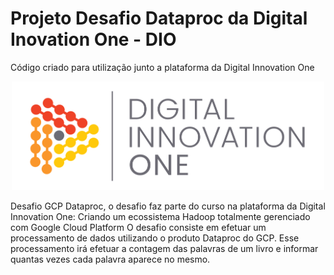 # Projeto Desafio Dataproc da Digital Inovation One - DIO

Código criado para utilização junto a plataforma da Digital Innovation One

<p align="center"><img src="./DIO.png" width="500"></p>

Desafio GCP Dataproc, o desafio faz parte do curso na plataforma da Digital Innovation One:  Criando um ecossistema Hadoop totalmente gerenciado com Google Cloud Platform  O desafio consiste em efetuar um processamento de dados utilizando o produto Dataproc do GCP. Esse processamento irá efetuar a contagem das palavras de um livro e informar quantas vezes cada palavra aparece no mesmo.
